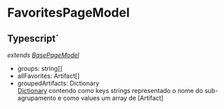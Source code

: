 # FavoritesPageModel
## Typescript´
*extends [BasePageModel](/Docs/src/app/models/pages/BasePageModel.md)*
- groups: string[]
- allFavorites: Artifact[]
- groupedArtifacts: Dictionary <br>[Dictionary](/Docs/src/app/classes/Dictionary.md) contendo como keys strings representado o nome do sub-agrupamento e como values um array de [Artifact]